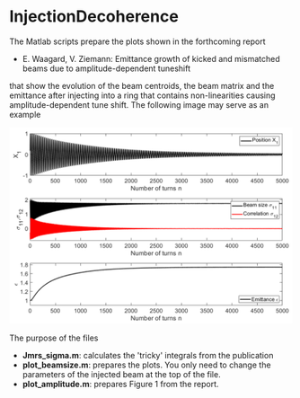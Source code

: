 # InjectionDecoherence
The Matlab scripts prepare the plots shown in the forthcoming report 

- E. Waagard, V. Ziemann: Emittance growth of kicked and mismatched beams due to amplitude-dependent tuneshift

that show the evolution of the beam centroids, the beam matrix and the emittance after injecting into a ring 
that contains non-linearities causing amplitude-dependent tune shift. The following image may serve as an example

![Figure4](emittance_growth_mismatch_and_steering.png)

The purpose of the files

  - **Jmrs_sigma.m**: calculates the 'tricky' integrals from the publication
  - **plot_beamsize.m**: prepares the plots. You only need to change the parameters of the injected beam at the top of the file.
  - **plot_amplitude.m**: prepares Figure 1 from the report.
